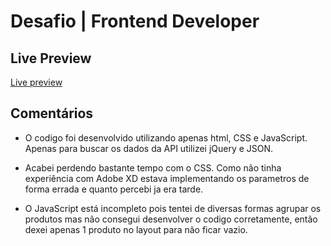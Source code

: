 # Desafio | Frontend Developer

## Live Preview

[Live preview](https://vitorpchaves.github.io/)

## Comentários

* O codigo foi desenvolvido utilizando apenas html, CSS e JavaScript. Apenas para buscar os dados da API utilizei jQuery e JSON.

* Acabei perdendo bastante tempo com o CSS. Como não tinha experiência com Adobe XD estava implementando os parametros de forma 
errada e quanto percebi ja era tarde.

* O JavaScript está incompleto pois tentei de diversas formas agrupar os produtos mas não consegui desenvolver o codigo corretamente,
então dexei apenas 1 produto no layout para não ficar vazio.

